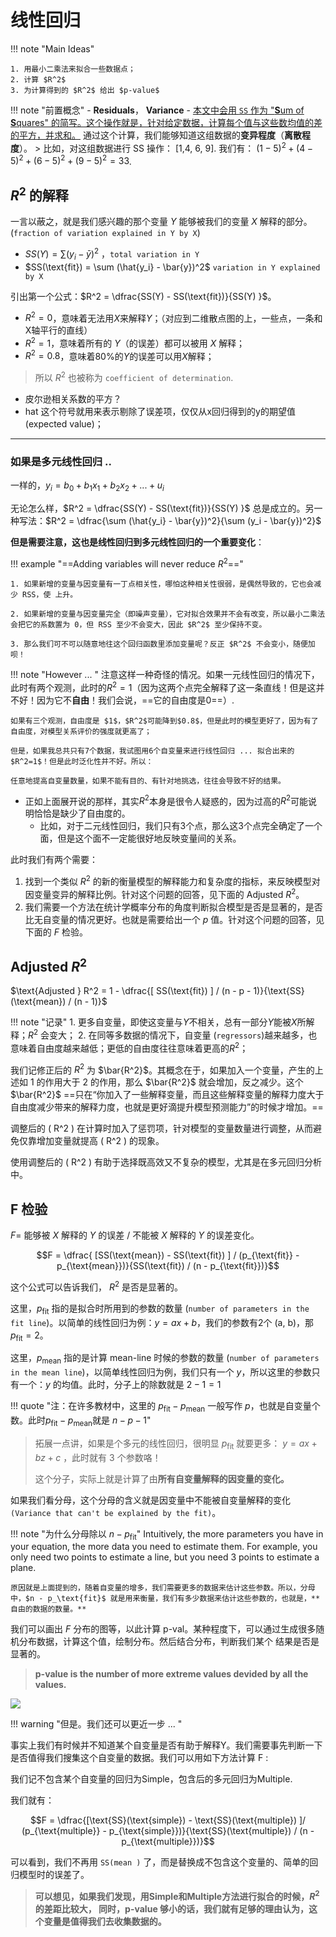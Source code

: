 # 线性回归

!!! note "Main Ideas"

    1. 用最小二乘法来拟合一些数据点；
    2. 计算 $R^2$
    3. 为计算得到的 $R^2$ 给出 $p-value$

!!! note "前置概念"
    - **Residuals**， **Variance**
    - <u>本文中会用 `SS` 作为 "**S**um of **S**quares" 的简写。这个操作就是，针对给定数据，计算每个值与这些数均值的差的平方，并求和。</u> 通过这个计算，我们能够知道这组数据的**变异程度**（**离散程度**）。
    > 比如，对这组数据进行 SS 操作： [1,4, 6, 9]. 我们有： $(1 - 5)^2 + (4 - 5)^2 + (6 - 5)^2 + (9 - 5)^2 = 33$.

## $R^2$ 的解释

一言以蔽之，就是我们感兴趣的那个变量 $Y$ 能够被我们的变量 $X$ 解释的部分。(`fraction of variation explained in Y by X`)
- $SS(Y) = \sum (y_i - \bar{y})^2$ ，`total variation in Y`
- $SS(\text{fit}) = \sum (\hat{y_i} - \bar{y})^2$  `variation in Y explained by X` 

引出第一个公式：$R^2 =  \dfrac{SS(Y) - SS(\text{fit})}{SS(Y) }$。

- $R^2 = 0$，意味着无法用$X$来解释$Y$；（对应到二维散点图的上，一些点，一条和X轴平行的直线）
- $R^2 = 1$，意味着所有的 $Y$（的误差）都可以被用 $X$ 解释；
- $R^2 = 0.8$，意味着80%的$Y$的误差可以用$X$解释； 

> 所以 $R^2$ 也被称为 `coefficient of determination`.

- 皮尔逊相关系数的平方？
- hat 这个符号就用来表示剔除了误差项，仅仅从x回归得到的y的期望值(expected value)；

----

### 如果是多元线性回归 .. 

一样的，$y_i = b_0 + b_1x_1+ b_2x_2 + ... + u_i$

无论怎么样，$R^2 =  \dfrac{SS(Y) - SS(\text{fit})}{SS(Y) }$ 总是成立的。另一种写法：$R^2 = \dfrac{\sum (\hat{y_i} - \bar{y})^2}{\sum (y_i - \bar{y})^2}$

**但是需要注意，这也是线性回归到多元线性回归的一个重要变化**：

!!! example "==Adding variables will never reduce $R^2$=="

    1. 如果新增的变量与因变量有一丁点相关性，哪怕这种相关性很弱，是偶然导致的，它也会减少 RSS，使 上升。
    
    2. 如果新增的变量与因变量完全（即噪声变量），它对拟合效果并不会有改变，所以最小二乘法会把它的系数置为 0，但 RSS 至少不会变大，因此 $R^2$ 至少保持不变。

    3. 那么我们可不可以随意地往这个回归函数里添加变量呢？反正 $R^2$ 不会变小，随便加呗！


!!! note "However ... "
    注意这样一种奇怪的情况。如果一元线性回归的情况下，此时有两个观测，此时的$R^2 = 1$（因为这两个点完全解释了这一条直线！但是这并不好！因为它不**自由**！我们会说，==它的自由度是0==）.
    
    如果有三个观测，自由度是 $1$，$R^2$可能降到$0.8$，但是此时的模型更好了，因为有了自由度，对模型关系评价的强度就更高了；

    但是，如果我总共只有7个数据，我试图用6个自变量来进行线性回归 ... 拟合出来的 $R^2=1$！但是此时泛化性并不好。所以：

    任意地提高自变量数量，如果不能有目的、有针对地挑选，往往会导致不好的结果。
  



- 正如上面展开说的那样，其实$R^2$本身是很令人疑惑的，因为过高的$R^2$可能说明恰恰是缺少了自由度的。
    - 比如，对于二元线性回归，我们只有3个点，那么这3个点完全确定了一个面，但是这个面不一定能很好地反映变量间的关系。

此时我们有两个需要：

1. 找到一个类似 $R^2$ 的新的衡量模型的解释能力和复杂度的指标，来反映模型对因变量变异的解释比例。针对这个问题的回答，见下面的 Adjusted $R^2$。
2. 我们需要一个方法在统计学概率分布的角度判断拟合模型是否是显著的，是否比无自变量的情况更好。也就是需要给出一个 $p$ 值。针对这个问题的回答，见下面的 $F$ 检验。

## Adjusted $R^2$

$\text{Adjusted } R^2 = 1 - \dfrac{[ SS(\text{fit}) ] / (n - p - 1)}{\text{SS}(\text{mean}) / (n - 1)}$

!!! note "记录"
    1. 更多自变量，即使这变量与$Y$不相关，总有一部分$Y$能被$X$所解释；$R^2$ 会变大；
    2. 在同等多数据的情况下，自变量 (`regressors`)越来越多，也意味着自由度越来越低；更低的自由度往往意味着更高的$R^2$；
    
我们记修正后的 $R^2$ 为 $\bar{R^2}$。其概念在于，如果加入一个变量，产生的上述如 1 的作用大于 2 的作用，那么 $\bar{R^2}$ 就会增加，反之减少。这个 $\bar{R^2}$ ==只在“你加入了一些解释变量，而且这些解释变量的解释力度大于自由度减少带来的解释力度，也就是更好滴提升模型预测能力”的时候才增加。==

调整后的 \( R^2 \) 在计算时加入了惩罚项，针对模型的变量数量进行调整，从而避免仅靠增加变量就提高 \( R^2 \) 的现象。

使用调整后的 \( R^2 \) 有助于选择既高效又不复杂的模型，尤其是在多元回归分析中。

## F 检验

$F =$ 能够被 $X$ 解释的 $Y$ 的误差 / 不能被 $X$ 解释的 $Y$ 的误差变化。

$$F = \dfrac{ [SS(\text{mean}) - SS(\text{fit}) ] / (p_{\text{fit}} - p_{\text{mean}})}{SS(\text{fit}) / (n - p_{\text{fit}})}$$ 

这个公式可以告诉我们， $R^2$ 是否是显著的。


这里，$p_{\text{fit}}$ 指的是拟合时所用到的参数的数量 (`number of parameters in the fit line`)。以简单的线性回归为例：$y = ax + b$，我们的参数有2个 (a, b)，那 $p_{\text{fit}} = 2$。

这里，$p_{\text{mean}}$ 指的是计算 mean-line 时候的参数的数量 (`number of parameters in the mean line`)，以简单线性回归为例，我们只有一个 $y$，所以这里的参数只有一个：$y$ 的均值。此时，分子上的除数就是 $2 - 1 = 1$

!!! quote "注：在许多教材中，这里的 $p_{\text{fit}} - p_{\text{mean}}$ 一般写作 $p$，也就是自变量个数。此时$p_{\text{fit}} - p_{\text{mean}}$就是 $n - p - 1$"

> 拓展一点讲，如果是个多元的线性回归，很明显 $p_{\text{fit}}$ 就要更多： $y = ax + bz + c$ ，此时就有 3 个参数咯！
>
> 这个分子，实际上就是计算了由**所有自变量解释的因变量的变化。**

如果我们看分母，这个分母的含义就是因变量中不能被自变量解释的变化 `(Variance that can't be explained by the fit)`。

!!! note "为什么分母除以 $n - p_\text{fit}$"
    Intuitively, the more parameters you have in your equation, the more data you need to estimate them. For example, you only need two points to estimate a line, but you need 3 points to estimate a plane.

    原因就是上面提到的，随着自变量的增多，我们需要更多的数据来估计这些参数。所以，分母中，$n - p_\text{fit}$ 就是用来衡量，我们有多少数据来估计这些参数的，也就是，**自由的数据的数量。**
 
我们可以画出 $F$ 分布的图等，以此计算 p-val。某种程度下，可以通过生成很多随机分布数据，计算这个值，绘制分布。然后结合分布，判断我们某个 结果是否是显著的。

> **p-value is the number of more extreme values devided by all the values.**


![](https://cdn.jsdelivr.net/gh/SmilingWayne/picsrepo/202411272258406.png)


!!! warning "但是。我们还可以更近一步 ... "

事实上我们有时候并不知道某个自变量是否有助于解释Y。我们需要事先判断一下是否值得我们搜集这个自变量的数据。我们可以用如下方法计算 F :

我们记不包含某个自变量的回归为Simple，包含后的多元回归为Multiple.

我们就有：

$$F = \dfrac{[\text{SS}(\text{simple}) - \text{SS}(\text{multiple}) ]/ (p_{\text{multiple}} - p_{\text{simple}})}{\text{SS}(\text{multiple}) / (n - p_{\text{multiple}})}$$

可以看到，我们不再用 `SS(mean )` 了，而是替换成不包含这个变量的、简单的回归模型时的误差了。

> **可以想见，如果我们发现，用Simple和Multiple方法进行拟合的时候，$R^2$ 的差距比较大， 同时，p-value 够小的话，我们就有足够的理由认为，这个变量是值得我们去收集数据的。**